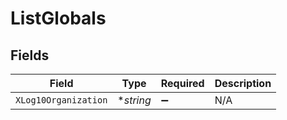 # ListGlobals


## Fields

| Field                | Type                 | Required             | Description          |
| -------------------- | -------------------- | -------------------- | -------------------- |
| `XLog10Organization` | **string*            | :heavy_minus_sign:   | N/A                  |